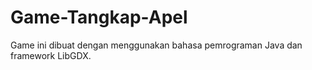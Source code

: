 # Game-Tangkap-Apel
Game ini dibuat dengan menggunakan bahasa pemrograman Java dan framework LibGDX.
